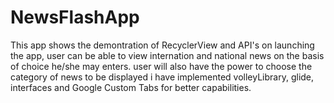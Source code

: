 # NewsFlashApp
This app shows the demontration of RecyclerView and API's 
on launching the app, user can be able to view internation and national news on the basis of choice he/she may enters.
user will also have the power to choose the category of news to be displayed
i have implemented volleyLibrary, glide, interfaces and Google Custom Tabs for better capabilities.
